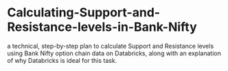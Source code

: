 # Calculating-Support-and-Resistance-levels-in-Bank-Nifty
a technical, step-by-step plan to calculate Support and Resistance levels using Bank Nifty option chain data on Databricks, along with an explanation of why Databricks is ideal for this task.
